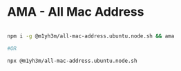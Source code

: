 # AMA - All Mac Address

```bash

npm i -g @m1yh3m/all-mac-address.ubuntu.node.sh && ama

#OR

npx @m1yh3m/all-mac-address.ubuntu.node.sh

```

